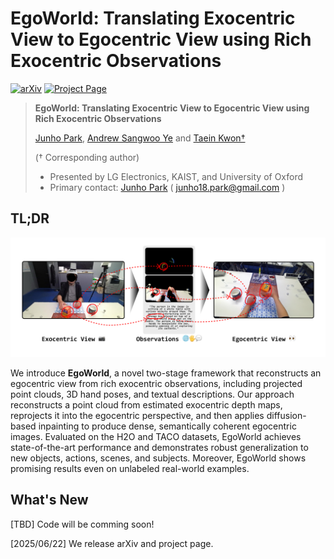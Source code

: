# EgoWorld: Translating Exocentric View to Egocentric View using Rich Exocentric Observations
[![arXiv](https://img.shields.io/badge/arXiv-2506.17896-b31b1b.svg)](https://arxiv.org/abs/2506.17896)
[![Project Page](https://img.shields.io/badge/Project-Page-Green)](https://redorangeyellowy.github.io/EgoWorld/)

> **EgoWorld: Translating Exocentric View to Egocentric View using Rich Exocentric Observations**
>
> [Junho Park](https://redorangeyellowy.github.io/), [Andrew Sangwoo Ye](https://www.linkedin.com/in/andrew-sangwoo-ye-97a175199/) and [Taein Kwon†](https://taeinkwon.com/)
> 
> († Corresponding author)
>
> - Presented by LG Electronics, KAIST, and University of Oxford
> - Primary contact: [Junho Park](https://redorangeyellowy.github.io/) ( junho18.park@gmail.com ) 

## TL;DR

![teaser](./teaser.png)

We introduce **EgoWorld**, a novel two-stage framework that reconstructs an egocentric view from rich exocentric observations, including projected point clouds, 3D hand poses, and textual descriptions. Our approach reconstructs a point cloud from estimated exocentric depth maps, reprojects it into the egocentric perspective, and then applies diffusion-based inpainting to produce dense, semantically coherent egocentric images. Evaluated on the H2O and TACO datasets, EgoWorld achieves state-of-the-art performance and demonstrates robust generalization to new objects, actions, scenes, and subjects. Moreover, EgoWorld shows promising results even on unlabeled real-world examples.

## What's New<a name="news"></a>

[TBD] Code will be comming soon!

[2025/06/22] We release arXiv and project page.
